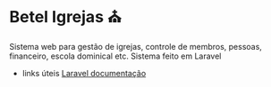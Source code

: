 # Betel Igrejas :church:

Sistema web para gestão de igrejas, controle de membros, pessoas, financeiro, escola dominical etc. Sistema feito em Laravel

- links úteis
[Laravel documentação](https://laravel.com/docs/9.x)